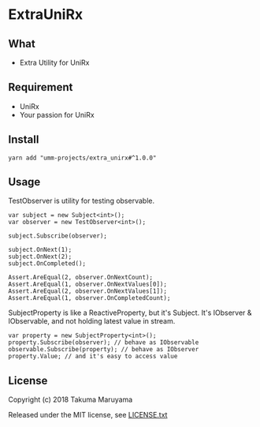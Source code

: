 # ExtraUniRx

## What

* Extra Utility for UniRx 

## Requirement

* UniRx
* Your passion for UniRx

## Install

```shell
yarn add "umm-projects/extra_unirx#^1.0.0"
```

## Usage

TestObserver is utility for testing observable.

```
var subject = new Subject<int>();
var observer = new TestObserver<int>();

subject.Subscribe(observer);

subject.OnNext(1);
subject.OnNext(2);
subject.OnCompleted();

Assert.AreEqual(2, observer.OnNextCount);
Assert.AreEqual(1, observer.OnNextValues[0]);
Assert.AreEqual(2, observer.OnNextValues[1]);
Assert.AreEqual(1, observer.OnCompletedCount);
```

SubjectProperty is like a ReactiveProperty, but it's Subject.
It's IObserver & IObservable, and not holding latest value in stream.

```
var property = new SubjectProperty<int>();
property.Subscribe(observer); // behave as IObservable
observable.Subscribe(property); // behave as IObserver
property.Value; // and it's easy to access value
```

## License

Copyright (c) 2018 Takuma Maruyama

Released under the MIT license, see [LICENSE.txt](LICENSE.txt)

